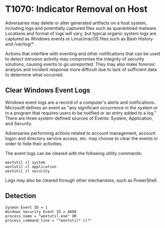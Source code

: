 # T1070: Indicator Removal on Host

Adversaries may delete or alter generated artifacts on a host system, including logs and potentially captured files such as quarantined malware. Locations and format of logs will vary, but typical organic system logs are captured as Windows events or Linux/macOS files such as Bash History and /var/log/* .

Actions that interfere with eventing and other notifications that can be used to detect intrusion activity may compromise the integrity of security solutions, causing events to go unreported. They may also make forensic analysis and incident response more difficult due to lack of sufficient data to determine what occurred.

## Clear Windows Event Logs

Windows event logs are a record of a computer's alerts and notifications. Microsoft defines an event as "any significant occurrence in the system or in a program that requires users to be notified or an entry added to a log." There are three system-defined sources of Events: System, Application, and Security.

Adversaries performing actions related to account management, account logon and directory service access, etc. may choose to clear the events in order to hide their activities.

The event logs can be cleared with the following utility commands:
```
wevtutil cl system
wevtutil cl application
wevtutil cl security
```
Logs may also be cleared through other mechanisms, such as PowerShell.

## Detection
```
Sysmon Event ID = 1
Windows Security Event ID = 4688
process_name = "wevtutil.exe" OR
process_command_line = "*wevtutil* cl*"
```
